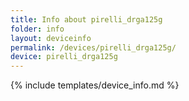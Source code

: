 ```yaml
---
title: Info about pirelli_drga125g
folder: info
layout: deviceinfo
permalink: /devices/pirelli_drga125g/
device: pirelli_drga125g
---
```

{% include templates/device_info.md %}
